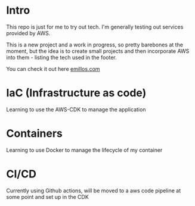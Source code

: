 # Intro
This repo is just for me to try out tech.
I'm generally testing out services provided by AWS.

This is a new project and a work in progress, so pretty barebones at the moment, but the idea is to create small projects and then incorporate AWS into them - listing the tech used in the footer.

You can check it out here [emillos.com](http://emillos.com/)

# IaC (Infrastructure as code)
Learning to use the AWS-CDK to manage the application 

# Containers
Learning to use Docker to manage the lifecycle of my container

# CI/CD
Currently using Github actions, will be moved to a aws code pipeline at some point and set up in the CDK


